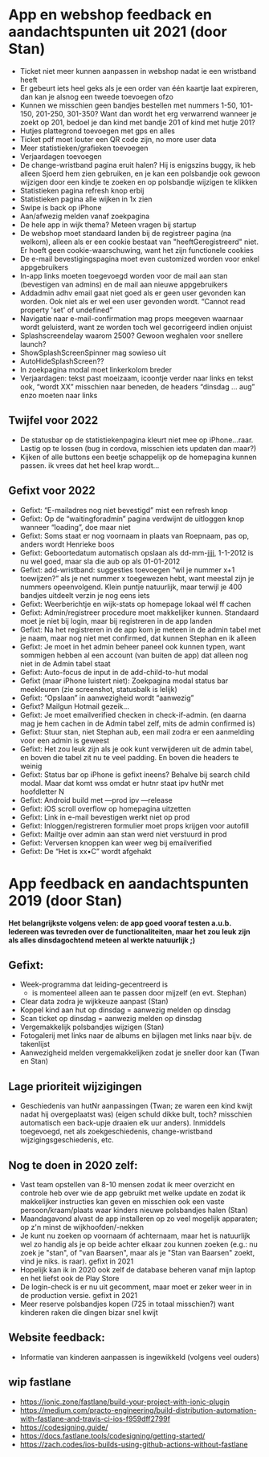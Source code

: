 # App en webshop feedback en aandachtspunten uit 2021 (door Stan)
- Ticket niet meer kunnen aanpassen in webshop nadat ie een wristband heeft
- Er gebeurt iets heel geks als je een order van één kaartje laat expireren, dan kan je alsnog een tweede toevoegen ofzo
- Kunnen we misschien geen bandjes bestellen met nummers 1-50, 101-150, 201-250, 301-350? Want dan wordt het erg verwarrend wanneer je zoekt op 201, bedoel je dan kind met bandje 201 of kind met hutje 201?
- Hutjes plattegrond toevoegen met gps en alles
- Ticket pdf moet louter een QR code zijn, no more user data
- Meer statistieken/grafieken toevoegen
- Verjaardagen toevoegen
- De change-wristband pagina eruit halen? Hij is enigszins buggy, ik heb alleen Sjoerd hem zien gebruiken, en je kan een polsbandje ook gewoon wijzigen door een kindje te zoeken en op polsbandje wijzigen te klikken
- Statistieken pagina refresh knop erbij
- Statistieken pagina alle wijken in 1x zien
- Swipe is back op iPhone
- Aan/afwezig melden vanaf zoekpagina
- De hele app in wijk thema? Meteen vragen bij startup
- De webshop moet standaard landen bij de registreer pagina (na welkom), alleen als er een cookie bestaat van "heeftGeregistreerd" niet. Er hoeft geen cookie-waarschuwing, want het zijn functionele cookies
- De e-mail bevestigingspagina moet even customized worden voor enkel appgebruikers
- In-app links moeten toegevoegd worden voor de mail aan stan (bevestigen van admins) en de mail aan nieuwe appgebruikers
- Addadmin adhv email gaat niet goed als er geen user gevonden kan worden. Ook niet als er wel een user gevonden wordt. “Cannot read property 'set' of undefined”
- Navigatie naar e-mail-confirmation mag props meegeven waarnaar wordt geluisterd, want ze worden toch wel gecorrigeerd indien onjuist
- Splashscreendelay waarom 2500? Gewoon weghalen voor snellere launch?
- ShowSplashScreenSpinner mag sowieso uit
- AutoHideSplashScreen??
- In zoekpagina modal moet linkerkolom breder
- Verjaardagen: tekst past moeizaam, icoontje verder naar links en tekst ook, “wordt XX” misschien naar beneden, de headers “dinsdag … aug” enzo moeten naar links

## Twijfel voor 2022
- De statusbar op de statistiekenpagina kleurt niet mee op iPhone...raar. Lastig op te lossen (bug in cordova, misschien iets updaten dan maar?)
- Kijken of alle buttons een beetje schappelijk op de homepagina kunnen passen. ik vrees dat het heel krap wordt...

## Gefixt voor 2022
- Gefixt: “E-mailadres nog niet bevestigd” mist een refresh knop
- Gefixt: Op de “waitingforadmin” pagina verdwijnt de uitloggen knop wanneer “loading”, doe maar niet
- Gefixt: Soms staat er nog voornaam in plaats van Roepnaam, pas op, anders wordt Henrieke boos
- Gefixt: Geboortedatum automatisch opslaan als dd-mm-jjjj, 1-1-2012 is nu wel goed, maar sla die aub op als 01-01-2012
- Gefixt: add-wristband: suggesties toevoegen “wil je nummer x+1 toewijzen?” als je net nummer x toegewezen hebt, want meestal zijn je nummers opeenvolgend. Klein puntje natuurlijk, maar terwijl je 400 bandjes uitdeelt verzin je nog eens iets
- Gefixt: Weerberichtje en wijk-stats op homepage lokaal wél ff cachen
- Gefixt: Admin/registreer procedure moet makkelijker kunnen. Standaard moet je niet bij login, maar bij registreren in de app landen
- Gefixt: Na het registreren in de app kom je meteen in de admin tabel met je naam, maar nog niet met confirmed, dat kunnen Stephan en ik alleen
- Gefixt: Je moet in het admin beheer paneel ook kunnen typen, want sommigen hebben al een account (van buiten de app) dat alleen nog niet in de Admin tabel staat
- Gefixt: Auto-focus de input in de add-child-to-hut modal
- Gefixt (maar iPhone luistert niet): Zoekpagina modal status bar meekleuren (zie screenshot, statusbalk is lelijk)
- Gefixt: “Opslaan” in aanwezigheid wordt “aanwezig”
- Gefixt? Mailgun Hotmail gezeik…
- Gefixt: Je moet emailverified checken in check-if-admin. (en daarna mag je hem cachen in de Admin tabel zelf, mits de admin confirmed is)
- Gefixt: Stuur stan, niet Stephan aub, een mail zodra er een aanmelding voor een admin is geweest
- Gefixt: Het zou leuk zijn als je ook kunt verwijderen uit de admin tabel, en boven die tabel zit nu te veel padding. En boven die headers te weinig
- Gefixt: Status bar op iPhone is gefixt ineens? Behalve bij search child modal. Maar dat komt wss omdat er hutnr staat ipv hutNr met hoofdletter N
- Gefixt: Android build met —prod ipv —release
- Gefixt: iOS scroll overflow op homepagina uitzetten 
- Gefixt: Link in e-mail bevestigen werkt niet op prod
- Gefixt: Inloggen/registreren formulier moet props krijgen voor autofill
- Gefixt: Mailtje over admin aan stan werd niet verstuurd in prod
- Gefixt: Verversen knoppen kan weer weg bij emailverified 
- Gefixt: De “Het is xx•C” wordt afgehakt

# App feedback en aandachtspunten 2019 (door Stan)
**Het belangrijkste volgens velen: de app goed vooraf testen a.u.b. Iedereen was tevreden over de functionaliteiten, maar het zou leuk zijn als alles dinsdagochtend meteen al werkte natuurlijk ;)**
## Gefixt:
- Week-programma dat leiding-gecentreerd is 
    - is momenteel alleen aan te passen door mijzelf (en evt. Stephan)
- Clear data zodra je wijkkeuze aanpast (Stan)
- Koppel kind aan hut op dinsdag = aanwezig melden op dinsdag
- Scan ticket op dinsdag = aanwezig melden op dinsdag
- Vergemakkelijk polsbandjes wijzigen (Stan)
- Fotogalerij met links naar de albums en bijlagen met links naar bijv. de takenlijst
- Aanwezigheid melden vergemakkelijken zodat je sneller door kan (Twan en Stan)


## Lage prioriteit wijzigingen
- Geschiedenis van hutNr aanpassingen (Twan; ze waren een kind kwijt nadat hij overgeplaatst was) (eigen schuld dikke bult, toch? misschien automatisch een back-upje draaien elk uur anders). Inmiddels toegevoegd, net als zoekgeschiedenis, change-wristband wijzigingsgeschiedenis, etc.


## Nog te doen in 2020 zelf:
- Vast team opstellen van 8-10 mensen zodat ik meer overzicht en controle heb over wie de app gebruikt met welke update en zodat ik makkelijker instructies kan geven en misschien ook een vaste persoon/kraam/plaats waar kinders nieuwe polsbandjes halen (Stan)
- Maandagavond alvast de app installeren op zo veel mogelijk apparaten; op z'n minst de wijkhoofden/-nekken
- Je kunt nu zoeken op voornaam óf achternaam, maar het is natuurlijk wel zo handig als je op beide achter elkaar zou kunnen zoeken (e.g.: nu zoek je "stan", of "van Baarsen", maar als je "Stan van Baarsen" zoekt, vind je niks. is raar). gefixt in 2021
- Hopelijk kan ik in 2020 ook zelf de database beheren vanaf mijn laptop en het liefst ook de Play Store
- De login-check is er nu uit gecomment, maar moet er zeker weer in in de production versie. gefixt in 2021
- Meer reserve polsbandjes kopen (725 in totaal misschien?) want kinderen raken die dingen bizar snel kwijt

## Website feedback:
- Informatie van kinderen aanpassen is ingewikkeld (volgens veel ouders)

## wip fastlane
- https://ionic.zone/fastlane/build-your-project-with-ionic-plugin
- https://medium.com/practo-engineering/build-distribution-automation-with-fastlane-and-travis-ci-ios-f959dff2799f
- https://codesigning.guide/
- https://docs.fastlane.tools/codesigning/getting-started/
- https://zach.codes/ios-builds-using-github-actions-without-fastlane
